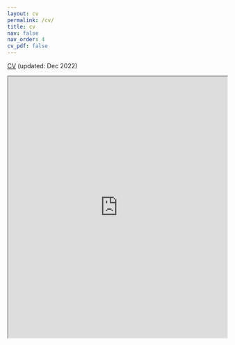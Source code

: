 ```yaml
---
layout: cv
permalink: /cv/
title: cv
nav: false
nav_order: 4
cv_pdf: false
---
```


[CV](https://drive.google.com/file/d/1-F1NjQK0naQ2jqneoMmddSj16e1dex54/preview) (updated: Dec 2022)


<div class="row justify-content-sm-center">
  <iframe src="https://drive.google.com/file/d/1-F1NjQK0naQ2jqneoMmddSj16e1dex54/preview" height="600px" width="100%" allow="autoplay"></iframe>
 </div>
